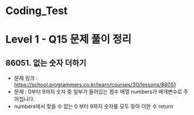 # Coding_Test

# Level 1 - Q15 문제 풀이 정리

## 86051. 없는 숫자 더하기
- 문제 링크 : https://school.programmers.co.kr/learn/courses/30/lessons/86051
- 문제 : 0부터 9까지 숫자 중 일부가 들어있는 정수 배열 numbers가 매개변수로 주어집니다.
- numbers에서 찾을 수 없는 0 부터 9까지 숫자를 모두 찾아 더한 수 return
